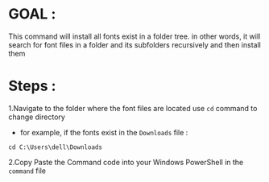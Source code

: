 # GOAL : 
This command will install all fonts exist in a folder tree. in other words,  it will search for font files in a folder and its subfolders recursively and then install them 
# Steps :
1.Navigate to the folder where the font files are located 
use `cd` command to change directory 
   - for example, if the fonts exist in the `Downloads` file : 
```shell
cd C:\Users\dell\Downloads
```
2.Copy Paste the Command code into your Windows PowerShell  in the `command` file 
